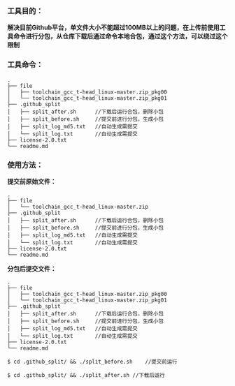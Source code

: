 ### 工具目的：

**解决目前Github平台，单文件大小不能超过100MB以上的问题，在上传前使用工具命令进行分包，从仓库下载后通过命令本地合包，通过这个方法，可以绕过这个限制**


### 工具命令：

```
.
├── file
│   ├── toolchain_gcc_t-head_linux-master.zip_pkg00
│   └── toolchain_gcc_t-head_linux-master.zip_pkg01
├── .github_split
│   ├── split_after.sh		//下载后运行合包，删除小包
│   ├── split_before.sh		//提交前进行分包，生成小包
│   ├── split_log_md5.txt	//自动生成需提交
│   └── split_log.txt		//自动生成需提交
├── license-2.0.txt
└── readme.md

```



### 使用方法：



**提交前原始文件：**

```
.
├── file
│   └── toolchain_gcc_t-head_linux-master.zip
├── .github_split
│   ├── split_after.sh		//下载后运行合包，删除小包
│   ├── split_before.sh		//提交前进行分包，生成小包
│   ├── split_log_md5.txt	//自动生成需提交
│   └── split_log.txt		//自动生成需提交
├── license-2.0.txt
└── readme.md

```
**分包后提交文件：**

```
.
├── file
│   ├── toolchain_gcc_t-head_linux-master.zip_pkg00
│   └── toolchain_gcc_t-head_linux-master.zip_pkg01
├── .github_split
│   ├── split_after.sh		//下载后运行合包，删除小包
│   ├── split_before.sh		//提交前进行分包，生成小包
│   ├── split_log_md5.txt	//自动生成需提交
│   └── split_log.txt		//自动生成需提交
├── license-2.0.txt
└── readme.md

```


```
$ cd .github_split/ && ./split_before.sh	//提交前运行
```

```
$ cd .github_split/ && ./split_after.sh	//下载后运行
```

